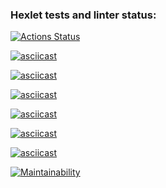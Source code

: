 ### Hexlet tests and linter status:
[![Actions Status](https://github.com/HellMan1721/python-project-49/actions/workflows/hexlet-check.yml/badge.svg)](https://github.com/HellMan1721/python-project-49/actions)

[![asciicast](https://asciinema.org/a/DXEBXmj5clCZOIOBpb1E6R2y0.svg)](https://asciinema.org/a/DXEBXmj5clCZOIOBpb1E6R2y0)

[![asciicast](https://asciinema.org/a/dWYPcdpQ8PKD5MSu74TMCLkkr.svg)](https://asciinema.org/a/dWYPcdpQ8PKD5MSu74TMCLkkr)

[![asciicast](https://asciinema.org/a/8hUr9TGnpUbBEtzG1zapPMbbc.svg)](https://asciinema.org/a/8hUr9TGnpUbBEtzG1zapPMbbc)

[![asciicast](https://asciinema.org/a/MUN7qRYKV4yiXuvHy4doDNxTj.svg)](https://asciinema.org/a/MUN7qRYKV4yiXuvHy4doDNxTj)

[![asciicast](https://asciinema.org/a/KWc0vaWHPH5Y4IrSEUebPPZZu.svg)](https://asciinema.org/a/KWc0vaWHPH5Y4IrSEUebPPZZu)

[![asciicast](https://asciinema.org/a/L1hyraQQR2RioE66aC143syjO.svg)](https://asciinema.org/a/L1hyraQQR2RioE66aC143syjO)

[![Maintainability](https://api.codeclimate.com/v1/badges/cb40db3089c07f703d4a/maintainability)](https://codeclimate.com/github/HellMan1721/python-project-49/maintainability)
